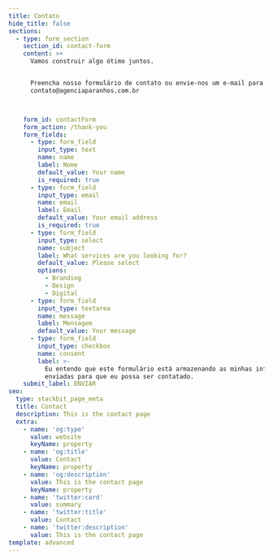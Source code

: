 ```yaml
---
title: Contato
hide_title: false
sections:
  - type: form_section
    section_id: contact-form
    content: >+
      Vamos construir algo ótimo juntos. 


      Preencha nosso formulário de contato ou envie-nos um e-mail para
      contato@agenciaparanhos.com.br



    form_id: contactForm
    form_action: /thank-you
    form_fields:
      - type: form_field
        input_type: text
        name: name
        label: Nome
        default_value: Your name
        is_required: true
      - type: form_field
        input_type: email
        name: email
        label: Email
        default_value: Your email address
        is_required: true
      - type: form_field
        input_type: select
        name: subject
        label: What services are you looking for?
        default_value: Please select
        options:
          - Branding
          - Design
          - Digital
      - type: form_field
        input_type: textarea
        name: message
        label: Mensagem
        default_value: Your message
      - type: form_field
        input_type: checkbox
        name: consent
        label: >-
          Eu entendo que este formulário está armazenando as minhas informações
          enviadas para que eu possa ser contatado.
    submit_label: ENVIAR
seo:
  type: stackbit_page_meta
  title: Contact
  description: This is the contact page
  extra:
    - name: 'og:type'
      value: website
      keyName: property
    - name: 'og:title'
      value: Contact
      keyName: property
    - name: 'og:description'
      value: This is the contact page
      keyName: property
    - name: 'twitter:card'
      value: summary
    - name: 'twitter:title'
      value: Contact
    - name: 'twitter:description'
      value: This is the contact page
template: advanced
---
```

